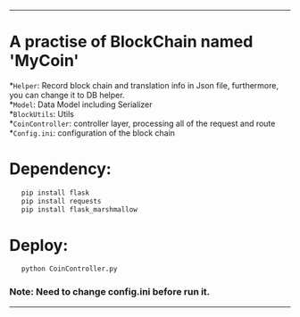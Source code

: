 ------
# A practise of BlockChain named 'MyCoin'
*`Helper`: Record block chain and translation info in Json file, furthermore, you can change it to DB helper.  
*`Model`: Data Model including Serializer  
*`BlockUtils`: Utils  
*`CoinController`: controller layer, processing all of the request and route  
*`Config.ini`: configuration of the block chain  

# Dependency:
```Bash
   pip install flask
   pip install requests
   pip install flask_marshmallow
```

# Deploy:
```Bash
   python CoinController.py
```

### Note: Need to change config.ini before run it.
------
